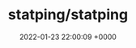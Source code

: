 ---
title: "statping/statping"
link: "https://github.com/statping/statping"
date: "2022-01-23 22:00:09 +0000"
---